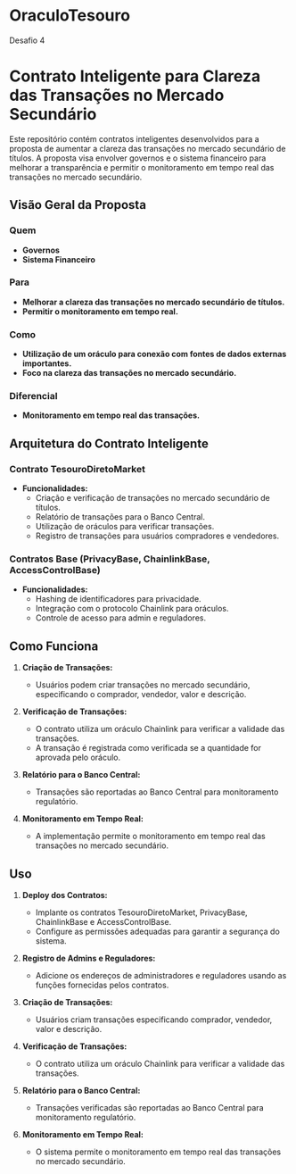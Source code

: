 # OraculoTesouro
Desafio 4

# Contrato Inteligente para Clareza das Transações no Mercado Secundário

Este repositório contém contratos inteligentes desenvolvidos para a proposta de aumentar a clareza das transações no mercado secundário de títulos. A proposta visa envolver governos e o sistema financeiro para melhorar a transparência e permitir o monitoramento em tempo real das transações no mercado secundário.

## Visão Geral da Proposta

### Quem
- **Governos**
- **Sistema Financeiro**

### Para
- **Melhorar a clareza das transações no mercado secundário de títulos.**
- **Permitir o monitoramento em tempo real.**

### Como
- **Utilização de um oráculo para conexão com fontes de dados externas importantes.**
- **Foco na clareza das transações no mercado secundário.**

### Diferencial
- **Monitoramento em tempo real das transações.**

## Arquitetura do Contrato Inteligente

### Contrato TesouroDiretoMarket
- **Funcionalidades:**
  - Criação e verificação de transações no mercado secundário de títulos.
  - Relatório de transações para o Banco Central.
  - Utilização de oráculos para verificar transações.
  - Registro de transações para usuários compradores e vendedores.

### Contratos Base (PrivacyBase, ChainlinkBase, AccessControlBase)
- **Funcionalidades:**
  - Hashing de identificadores para privacidade.
  - Integração com o protocolo Chainlink para oráculos.
  - Controle de acesso para admin e reguladores.

## Como Funciona

1. **Criação de Transações:**
   - Usuários podem criar transações no mercado secundário, especificando o comprador, vendedor, valor e descrição.

2. **Verificação de Transações:**
   - O contrato utiliza um oráculo Chainlink para verificar a validade das transações.
   - A transação é registrada como verificada se a quantidade for aprovada pelo oráculo.

3. **Relatório para o Banco Central:**
   - Transações são reportadas ao Banco Central para monitoramento regulatório.

4. **Monitoramento em Tempo Real:**
   - A implementação permite o monitoramento em tempo real das transações no mercado secundário.

## Uso

1. **Deploy dos Contratos:**
   - Implante os contratos TesouroDiretoMarket, PrivacyBase, ChainlinkBase e AccessControlBase.
   - Configure as permissões adequadas para garantir a segurança do sistema.

2. **Registro de Admins e Reguladores:**
   - Adicione os endereços de administradores e reguladores usando as funções fornecidas pelos contratos.

3. **Criação de Transações:**
   - Usuários criam transações especificando comprador, vendedor, valor e descrição.

4. **Verificação de Transações:**
   - O contrato utiliza um oráculo Chainlink para verificar a validade das transações.

5. **Relatório para o Banco Central:**
   - Transações verificadas são reportadas ao Banco Central para monitoramento regulatório.

6. **Monitoramento em Tempo Real:**
   - O sistema permite o monitoramento em tempo real das transações no mercado secundário.

